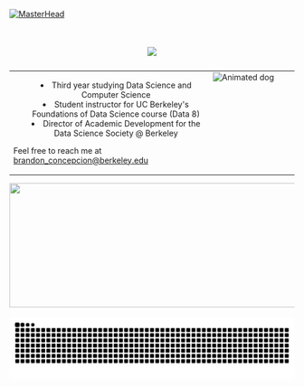 [![MasterHead](https://images-wixmp-ed30a86b8c4ca887773594c2.wixmp.com/f/12cbe8a4-f55c-4b40-85bb-d8e1405e7b84/df1wdk7-fa62d5b6-a1b2-4b2b-b407-02e737476148.gif?token=eyJ0eXAiOiJKV1QiLCJhbGciOiJIUzI1NiJ9.eyJzdWIiOiJ1cm46YXBwOjdlMGQxODg5ODIyNjQzNzNhNWYwZDQxNWVhMGQyNmUwIiwiaXNzIjoidXJuOmFwcDo3ZTBkMTg4OTgyMjY0MzczYTVmMGQ0MTVlYTBkMjZlMCIsIm9iaiI6W1t7InBhdGgiOiJcL2ZcLzEyY2JlOGE0LWY1NWMtNGI0MC04NWJiLWQ4ZTE0MDVlN2I4NFwvZGYxd2RrNy1mYTYyZDViNi1hMWIyLTRiMmItYjQwNy0wMmU3Mzc0NzYxNDguZ2lmIn1dXSwiYXVkIjpbInVybjpzZXJ2aWNlOmZpbGUuZG93bmxvYWQiXX0.mLCZ3Vy_z29MbBgLUgiJIocq4NNs0o-pr276Ju8hAtA)](https://github.com/brandonconcepcion)


<h1 align="center">
    <img src="https://readme-typing-svg.herokuapp.com/?font=Righteous&size=50&center=true&vCenter=true&width=700&height=70&duration=4000&lines=Hi+There!+👋;+I'm+Brandon+Concepcion!;+Welcome+to+my+Github!;" />
</h1>

<table>
  <tr>
    <td valign="middle" align="left" width="70%">
      <ul style="text-align: center; list-style-position: inside;">
        <li>Third year studying Data Science and Computer Science</li>
        <li>Student instructor for UC Berkeley's Foundations of Data Science course (Data 8)</li>
        <li>Director of Academic Development for the Data Science Society @ Berkeley</li>
      </ul>
      <p>Feel free to reach me at <a href="mailto:brandon_concepcion@berkeley.edu">brandon_concepcion@berkeley.edu</a></p>
    </td>
    <td valign="top" width="30%">
      <img src="https://media4.giphy.com/media/nfZuetIXD3B6OFA7a5/giphy.gif?cid=6c09b9522j120pe1x2pgn7vt4ahlbta90bex7a5h3lkq406f&ep=v1_internal_gif_by_id&rid=giphy.gif&ct=s" width="100%" alt="Animated dog">
    </td>
  </tr>
</table>

<!--
<h3 align="left">Connect with me:</h3>
<p align="left">
<a href="https://linkedin.com/in/brandonconcepcion" target="_blank"><img align="center" src="https://raw.githubusercontent.com/rahuldkjain/github-profile-readme-generator/master/src/images/icons/Social/linked-in-alt.svg" alt="brandonconcepcion" height="30" width="40" /></a>
<a href="https://instagram.com/bran.bato" target="_blank"><img align="center" src="https://raw.githubusercontent.com/rahuldkjain/github-profile-readme-generator/master/src/images/icons/Social/instagram.svg" alt="bran.bato" height="30" width="40" /></a>
</p>
-->

<!--
# 💻 Tech Stack:
![Python](https://img.shields.io/badge/python-3670A0?style=plastic&logo=python&logoColor=ffdd54) 
[![Java](https://img.shields.io/badge/Java-red?style=flat&logo=java)](https://www.oracle.com/java/)
![LaTeX](https://img.shields.io/badge/latex-%23008080.svg?style=plastic&logo=latex&logoColor=white) 
![HTML5](https://img.shields.io/badge/html5-%23E34F26.svg?style=plastic&logo=html5&logoColor=white) 
![CSS3](https://img.shields.io/badge/css3-%231572B6.svg?style=plastic&logo=css3&logoColor=white)

![Notion](https://img.shields.io/badge/Notion-%23000000.svg?style=plastic&logo=notion&logoColor=white)


![NumPy](https://img.shields.io/badge/numpy-%23013243.svg?style=plastic&logo=numpy&logoColor=white) 
![Pandas](https://img.shields.io/badge/pandas-%23150458.svg?style=plastic&logo=pandas&logoColor=white) 
![Plotly](https://img.shields.io/badge/Plotly-%233F4F75.svg?style=plastic&logo=plotly&logoColor=white) 
![PyTorch](https://img.shields.io/badge/PyTorch-%23EE4C2C.svg?style=plastic&logo=PyTorch&logoColor=white) 
![scikit-learn](https://img.shields.io/badge/scikit--learn-%23F7931E.svg?style=plastic&logo=scikit-learn&logoColor=white) 
![SciPy](https://img.shields.io/badge/SciPy-%230C55A5.svg?style=plastic&logo=scipy&logoColor=%white) 
![TensorFlow](https://img.shields.io/badge/TensorFlow-%23FF6F00.svg?style=plastic&logo=TensorFlow&logoColor=white) 

---
-->

<p align="center">
  <img width="800" height="220" src="https://streak-stats.demolab.com?user=brandonconcepcion&theme=highcontrast&hide_border=true&border_radius=5&card_width=800">
</p>

<div align="center">
  <img alt="snake eating my contributions" src="https://raw.githubusercontent.com/brandonconcepcion/brandonconcepcion/output/github-contribution-grid-snake.svg" />
  <br/><br/><br/>
</div>




